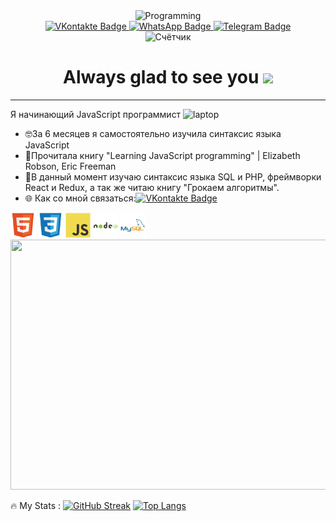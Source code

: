 <div align="center" id="header">
  <img src="https://media.giphy.com/media/Jz7eUZut4DSl04bz2q/giphy.gif"
  width="100"/ alt="Programming">
</div>

<div align="center" id="badges">
  <a href="https://vk.com/id624685918">
    <img
      src="https://img.shields.io/badge/VKontakte-blue?style=for-the-badge&logo=VKontakte&logoColor=white"
      alt="VKontakte Badge"
    />
  </a>
  <a href="https://wa.me/79162476495">
    <img
      src="https://img.shields.io/badge/WhatsApp-green?style=for-the-badge&logo=WhatsApp&logoColor=white"
      alt="WhatsApp Badge"
    />
  </a>
  <a href="https://t.me/Sneganna_snow">
    <img
      src="https://img.shields.io/badge/Telegram-blue?style=for-the-badge&logo=Telegram&logoColor=white"
      alt="Telegram Badge"
    />
  </a>
</div>

<div align="center">
  <img
    src="https://komarev.com/ghpvc/?username=SnejannaTumanova&style=flat-square&color=green"
    alt="Счётчик"
  />
  <h1>
    Always glad to see you
    <img
      src="https://media.giphy.com/media/hvRJCLFzcasrR4ia7z/giphy.gif"
      width="30px"
    />
  </h1>
</div>

<hr align="center" width="100%" size="50" color="#19ff19" />

Я начинающий JavaScript программист
<img
  src="https://media.giphy.com/media/d3MLdIYIHup9Q2xG/giphy.gif"
  width="30"
  alt="laptop"
/>

- :nerd_face:За 6 месяцев я самостоятельно изучила синтаксис языка JavaScript 
- :100:Прочитала книгу "Learning JavaScript programming" | Elizabeth Robson, Eric
Freeman 
- :brain:В данный момент изучаю синтаксис языка SQL и PHP, фреймворки
React и Redux, а так же читаю книгу "Грокаем алгоритмы". 
- :globe_with_meridians: Как со мной связаться:[![VKontakte
Badge](https://img.shields.io/badge/-VKontakte-blue?style=flat&logo=VKontakte&logoColor=white)](https://vk.com/id624685918)

<div aligh="center" id="icons">
  <img
    src="https://github.com/devicons/devicon/blob/master/icons/html5/html5-original.svg"
    title="HTML5"
    alt="HTML5"
    width="40"
    height="40"
  />
  <img
    src="https://github.com/devicons/devicon/blob/master/icons/css3/css3-original.svg"
    title="CSS3"
    alt="CSS3"
    width="40"
    height="40"
  />
  <img
    src="https://github.com/devicons/devicon/blob/master/icons/javascript/javascript-original.svg"
    title="JavaScript"
    alt="JavaScript"
    width="40"
    height="40"
  />
  <img
    src="https://github.com/devicons/devicon/blob/master/icons/nodejs/nodejs-original-wordmark.svg"
    title="nodejs"
    alt="nodejs"
    width="40"
    height="40"
  />
  <img
    src="https://github.com/devicons/devicon/blob/master/icons/mysql/mysql-original-wordmark.svg"
    title="mysql"
    alt="mysql"
    width="40"
    height="40"
  />
</div>

<div align="center" id="header">
  <img
    src="https://media.giphy.com/media/RkX2zcpO79EAf82ESl/giphy.gif"
    width="600"
    height="400"
  />
</div>

:fire: My Stats : [![GitHub
Streak](http://github-readme-streak-stats.herokuapp.com?user=SnejannaTumanova&theme=dark&background=000000)](https://git.io/streak-stats)
[![Top
Langs](https://github-readme-stats.vercel.app/api/top-langs/?username=SnejannaTumanova&layout=compact&theme=vision-friendly-dark)](https://github.com/anuraghazra/github-readme-stats)



